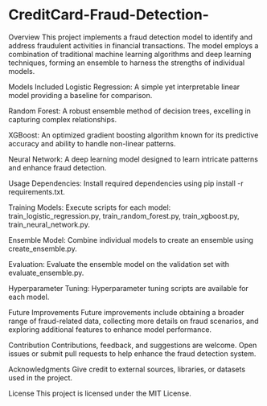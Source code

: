 # CreditCard-Fraud-Detection-

Overview
This project implements a fraud detection model to identify and address fraudulent activities in financial transactions. The model employs a combination of traditional machine learning algorithms and deep learning techniques, forming an ensemble to harness the strengths of individual models.

Models Included
Logistic Regression: A simple yet interpretable linear model providing a baseline for comparison.

Random Forest: A robust ensemble method of decision trees, excelling in capturing complex relationships.

XGBoost: An optimized gradient boosting algorithm known for its predictive accuracy and ability to handle non-linear patterns.

Neural Network: A deep learning model designed to learn intricate patterns and enhance fraud detection.

Usage
Dependencies: Install required dependencies using pip install -r requirements.txt.

Training Models: Execute scripts for each model: train_logistic_regression.py, train_random_forest.py, train_xgboost.py, train_neural_network.py.

Ensemble Model: Combine individual models to create an ensemble using create_ensemble.py.

Evaluation: Evaluate the ensemble model on the validation set with evaluate_ensemble.py.

Hyperparameter Tuning: Hyperparameter tuning scripts are available for each model.

Future Improvements
Future improvements include obtaining a broader range of fraud-related data, collecting more details on fraud scenarios, and exploring additional features to enhance model performance.

Contribution
Contributions, feedback, and suggestions are welcome. Open issues or submit pull requests to help enhance the fraud detection system.

Acknowledgments
Give credit to external sources, libraries, or datasets used in the project.

License
This project is licensed under the MIT License.
